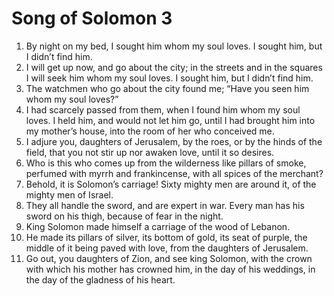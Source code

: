 ﻿
# Song of Solomon 3
1. By night on my bed, I sought him whom my soul loves. I sought him, but I didn’t find him. 
2. I will get up now, and go about the city; in the streets and in the squares I will seek him whom my soul loves. I sought him, but I didn’t find him. 
3. The watchmen who go about the city found me; “Have you seen him whom my soul loves?” 
4. I had scarcely passed from them, when I found him whom my soul loves. I held him, and would not let him go, until I had brought him into my mother’s house, into the room of her who conceived me. 
5. I adjure you, daughters of Jerusalem, by the roes, or by the hinds of the field, that you not stir up nor awaken love, until it so desires. 
6. Who is this who comes up from the wilderness like pillars of smoke, perfumed with myrrh and frankincense, with all spices of the merchant? 
7. Behold, it is Solomon’s carriage! Sixty mighty men are around it, of the mighty men of Israel. 
8. They all handle the sword, and are expert in war. Every man has his sword on his thigh, because of fear in the night. 
9. King Solomon made himself a carriage of the wood of Lebanon. 
10. He made its pillars of silver, its bottom of gold, its seat of purple, the middle of it being paved with love, from the daughters of Jerusalem. 
11. Go out, you daughters of Zion, and see king Solomon, with the crown with which his mother has crowned him, in the day of his weddings, in the day of the gladness of his heart. 
